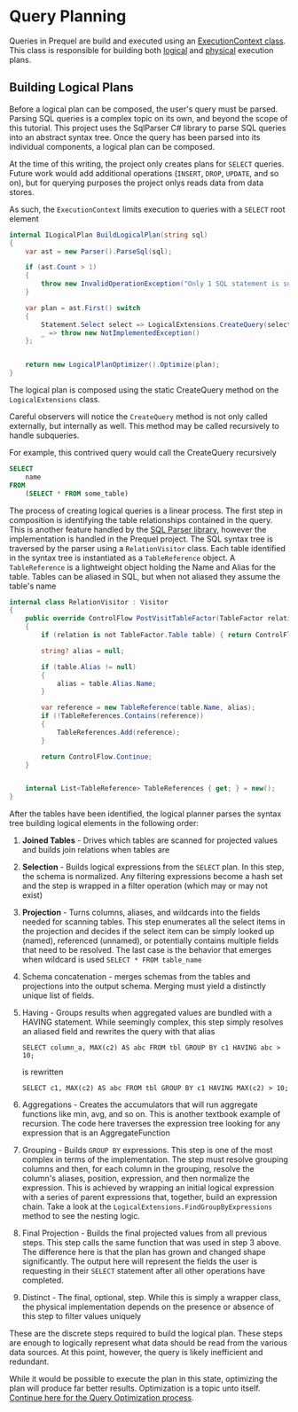 # Query Planning

Queries in Prequel are build and executed using an [ExecutionContext class](../Engine/Prequel.Engine/Execution/ExecutionContext.cs).  This class is responsible for building both [logical](logical-plans.md) and [physical](physical-plans.md) execution plans.

## Building Logical Plans
Before a logical plan can be composed, the user's query must be parsed.  Parsing SQL queries is a complex topic on its own, and beyond the scope of this tutorial.  This project uses the SqlParser C# library to parse SQL queries into an abstract syntax tree.  Once the query has been parsed into its individual components, a logical plan can be composed.

At the time of this writing, the project only creates plans for `SELECT` queries.  Future work would add additional operations (`INSERT`, `DROP`, `UPDATE`, and so on), but for querying purposes the project onlys reads data from data stores.

As such, the `ExecutionContext` limits execution to queries with a `SELECT` root element

```c#
internal ILogicalPlan BuildLogicalPlan(string sql)
{
    var ast = new Parser().ParseSql(sql);

    if (ast.Count > 1)
    {
        throw new InvalidOperationException("Only 1 SQL statement is supported");
    }

    var plan = ast.First() switch
    {
        Statement.Select select => LogicalExtensions.CreateQuery(select.Query, new PlannerContext(_tables)),
        _ => throw new NotImplementedException()
    };


    return new LogicalPlanOptimizer().Optimize(plan);
}
```

The logical plan is composed using the static CreateQuery method on the `LogicalExtensions` class.  

Careful observers will notice the `CreateQuery` method is not only called externally, but internally as well.  This method may be called recursively to handle subqueries.  

For example, this contrived query would call the CreateQuery recursively

```sql
SELECT 
    name
FROM
	(SELECT * FROM some_table)
```

The process of creating logical queries is a linear process.  The first step in composition is identifying the table relationships contained in the query.  This is another feature handled by the [SQL Parser library](https://github.com/TylerBrinks/SqlParser-cs), however the implementation is handled in the Prequel project.  The SQL syntax tree is traversed by the parser using a `RelationVisitor` class.  Each table identified in the syntax tree is instantiated as a `TableReference` object.  A `TableReference` is a lightweight object holding the Name and Alias for the table.  Tables can be aliased in SQL, but when not aliased they assume the table's name

```c#
internal class RelationVisitor : Visitor
{
    public override ControlFlow PostVisitTableFactor(TableFactor relation)
    {
        if (relation is not TableFactor.Table table) { return ControlFlow.Continue; }

        string? alias = null;

        if (table.Alias != null)
        {
            alias = table.Alias.Name;
        }

        var reference = new TableReference(table.Name, alias);
        if (!TableReferences.Contains(reference))
        {
            TableReferences.Add(reference);
        }

        return ControlFlow.Continue;
    }


    internal List<TableReference> TableReferences { get; } = new();
}
```

After the tables have been identified, the logical planner parses the syntax tree building logical elements in the following order:
1. **Joined Tables** - Drives which tables are scanned for projected values and builds join relations when tables are 
2. **Selection** - Builds logical expressions from the `SELECT` plan.  In this step, the schema is normalized.  Any filtering expressions become a hash set and the step is wrapped in a filter operation (which may or may not exist)
3. **Projection** - Turns columns, aliases, and wildcards into the fields needed for scanning tables.  This step enumerates all the select items in the projection and decides if the select item can be simply looked up (named), referenced (unnamed), or potentially contains multiple fields that need to be resolved. The last case is the behavior that emerges when wildcard is used `SELECT * FROM table_name`
4. Schema concatenation - merges schemas from the tables and projections into the output schema.  Merging must yield a distinctly unique list of fields.
5. Having - Groups results when aggregated values are bundled with a HAVING statement.  While seemingly complex, this step simply resolves an aliased field and rewrites the query with that alias

    `SELECT column_a, MAX(c2) AS abc FROM tbl GROUP BY c1 HAVING abc > 10;`

    is rewritten

    `SELECT c1, MAX(c2) AS abc FROM tbl GROUP BY c1 HAVING MAX(c2) > 10;`

6. Aggregations - Creates the accumulators that will run aggregate functions like min, avg, and so on.  This is another textbook example of recursion.  The code here traverses the expression tree looking for any expression that is an AggregateFunction
7. Grouping - Builds `GROUP BY` expressions.  This step is one of the most complex in terms of the implementation.  The step must resolve grouping columns and then, for each column in the grouping, resolve the column's aliases, position, expression, and then normalize the expression.  This is achieved by wrapping an initial logical expression with a series of parent expressions that, together, build an expression chain. Take a look at the `LogicalExtensions.FindGroupByExpressions` method to see the nesting logic.
8. Final Projection - Builds the final projected values from all previous steps.  This step calls the same function that was used in step 3 above.  The difference here is that the plan has grown and changed shape significantly.  The output here will represent the fields the user is requesting in their `SELECT` statement after all other operations have completed.
9. Distinct - The final, optional, step.  While this is simply a wrapper class, the physical implementation depends on the presence or absence of this step to filter values uniquely

These are the discrete steps required to build the logical plan.  These steps are enough to logically represent what data should be read from the various data sources.  At this point, however, the query is likely inefficient and redundant.  

While it would be possible to execute the plan in this state, optimizing the plan will produce far better results.  Optimization is a topic unto itself.   [Continue here for the Query Optimization process](query-optimization.md).

